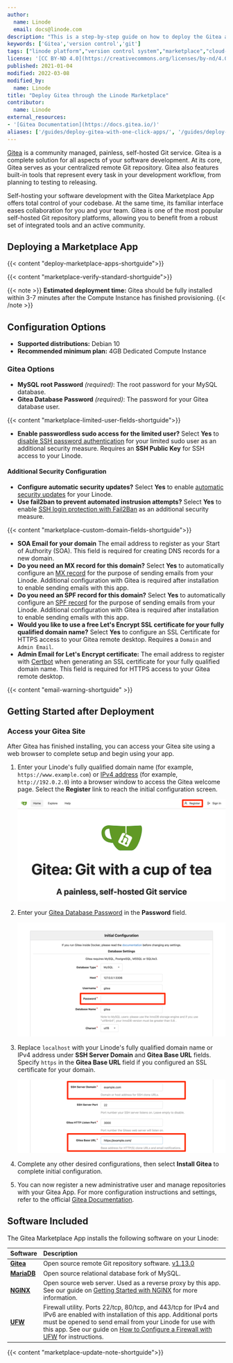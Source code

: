 ```yaml
---
author:
  name: Linode
  email: docs@linode.com
description: "This is a step-by-step guide on how to deploy the Gitea application, a community managed, self-hosted Git service, by using the Linode One-Click App Marketplace."
keywords: ['Gitea','version control','git']
tags: ["linode platform","version control system","marketplace","cloud-manager"]
license: '[CC BY-ND 4.0](https://creativecommons.org/licenses/by-nd/4.0)'
published: 2021-01-04
modified: 2022-03-08
modified_by:
  name: Linode
title: "Deploy Gitea through the Linode Marketplace"
contributor:
  name: Linode
external_resources:
- '[Gitea Documentation](https://docs.gitea.io/)'
aliases: ['/guides/deploy-gitea-with-one-click-apps/', '/guides/deploy-gitea-with-marketplace-apps/', '/guides/deploy-Gitea-with-marketplace-apps/','/guides/gitea-marketplace-app/']
---
```


[Gitea](https://gitea.io/) is a community managed, painless, self-hosted Git service. Gitea is a complete solution for all aspects of your software development. At its core, Gitea serves as your centralized remote Git repository. Gitea also features built-in tools that represent every task in your development workflow, from planning to testing to releasing.

Self-hosting your software development with the Gitea Marketplace App offers total control of your codebase. At the same time, its familiar interface eases collaboration for you and your team. Gitea is one of the most popular self-hosted Git repository platforms, allowing you to benefit from a robust set of integrated tools and an active community.

## Deploying a Marketplace App

{{< content "deploy-marketplace-apps-shortguide">}}

{{< content "marketplace-verify-standard-shortguide">}}

{{< note >}}
**Estimated deployment time:** Gitea should be fully installed within 3-7 minutes after the Compute Instance has finished provisioning.
{{< /note >}}

## Configuration Options

- **Supported distributions:** Debian 10
- **Recommended minimum plan:** 4GB Dedicated Compute Instance

### Gitea Options

- **MySQL root Password** *(required)*: The root password for your MySQL database.
- **Gitea Database Password** *(required)*: The password for your Gitea database user.

{{< content "marketplace-limited-user-fields-shortguide">}}
- **Enable passwordless sudo access for the limited user?** Select **Yes** to [disable SSH password authentication](/docs/products/compute/compute-instances/guides/set-up-and-secure/#ssh-daemon-options) for your limited sudo user as an additional security measure. Requires an **SSH Public Key** for SSH access to your Linode.

#### Additional Security Configuration

- **Configure automatic security updates?** Select **Yes** to enable [automatic security updates](/docs/products/compute/compute-instances/guides/set-up-and-secure/#automatic-security-updates) for your Linode.
- **Use fail2ban to prevent automated instrusion attempts?** Select **Yes** to enable [SSH login protection with Fail2Ban](/docs/guides/using-fail2ban-to-secure-your-server-a-tutorial/) as an additional security measure.

{{< content "marketplace-custom-domain-fields-shortguide">}}
- **SOA Email for your domain** The email address to register as your Start of Authority (SOA). This field is required for creating DNS records for a new domain.
- **Do you need an MX record for this domain?** Select **Yes** to automatically configure an [MX record](/docs/guides/dns-overview/#mx) for the purpose of sending emails from your Linode. Additional configuration with Gitea is required after installation to enable sending emails with this app.
- **Do you need an SPF record for this domain?** Select **Yes** to automatically configure an [SPF record](/docs/guides/dns-overview/#spf) for the purpose of sending emails from your Linode. Additional configuration with Gitea is required after installation to enable sending emails with this app.
- **Would you like to use a free Let's Encrypt SSL certificate for your fully qualified domain name?** Select **Yes** to configure an SSL Certificate for HTTPS access to your Gitea remote desktop. Requires a `Domain` and `Admin Email`.
- **Admin Email for Let's Encrypt certificate:** The email address to register with [Certbot](https://certbot.eff.org/) when generating an SSL certificate for your fully qualified domain name. This field is required for HTTPS access to your Gitea remote desktop.

{{< content "email-warning-shortguide" >}}

## Getting Started after Deployment

### Access your Gitea Site

After Gitea has finished installing, you can access your Gitea site using a web browser to complete setup and begin using your app.

1.  Enter your Linode's fully qualified domain name (for example, `https://www.example.com`) or [IPv4 address](/docs/guides/find-your-linodes-ip-address/) (for example, `http://192.0.2.0`) into a browser window to access the Gitea welcome page. Select the **Register** link to reach the initial configuration screen.

    ![The Gitea welcome page.](gitea-welcome-page.png 'Gitea welcome page')

1.  Enter your [Gitea Database Password](#gitea-options) in the **Password** field.

    ![Gitea initial configuration settings.](initial-configuration-password.png 'Gitea initial configuration settings')

1.  Replace `localhost` with your Linode's fully qualified domain name or IPv4 address under **SSH Server Domain** and **Gitea Base URL** fields. Specify `https` in the **Gitea Base URL** field if you configured an SSL certificate for your domain.

    ![Gitea general settings.](general-settings-domain-url.png 'Gitea general settings')

1.  Complete any other desired configurations, then select **Install Gitea** to complete initial configuration.

1.  You can now register a new administrative user and manage repositories with your Gitea App. For more configuration instructions and settings, refer to the official [Gitea Documentation](https://docs.gitea.io/).


## Software Included

The Gitea Marketplace App installs the following software on your Linode:

| **Software** | **Description** |
|:--------------|:------------|
| [**Gitea**](https://gitea.io/) | Open source remote Git repository software. [v1.13.0](https://github.com/go-gitea/gitea/releases/tag/v1.13.0) |
| [**MariaDB**](https://mariadb.org/) | Open source relational database fork of MySQL. |
| [**NGINX**](https://www.nginx.com/) | Open source web server. Used as a reverse proxy by this app. See our guide on [Getting Started with NGINX](/docs/guides/getting-started-with-nginx-part-1-installation-and-basic-setup/) for more information. |
| [**UFW**](https://wiki.ubuntu.com/UncomplicatedFirewall) | Firewall utility. Ports 22/tcp, 80/tcp, and 443/tcp for IPv4 and IPv6 are enabled with installation of this app. Additional ports must be opened to send email from your Linode for use with this app. See our guide on [How to Configure a Firewall with UFW](/docs/guides/configure-firewall-with-ufw/) for instructions. |

{{< content "marketplace-update-note-shortguide">}}

